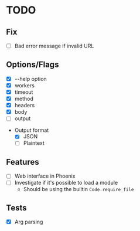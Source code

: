 # TODO

## Fix
- [ ] Bad error message if invalid URL

## Options/Flags
- [x] --help option 
- [x] workers
- [x] timeout
- [x] method
- [x] headers
- [x] body
- [ ] output
- Output format
  - [x] JSON
  - [ ] Plaintext

## Features
- [ ] Web interface in Phoenix
- [ ] Investigate if it's possible to load a module
  - Should be using the builtin `Code.require_file`

## Tests
- [x] Arg parsing
